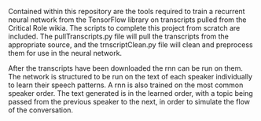 Contained within this repository are the tools required to train a recurrent neural network from the TensorFlow library on transcripts pulled from the Critical Role wikia. The scripts to complete this project from scratch are included. The pullTranscripts.py file will pull the transcripts from the appropriate source, and the trnscriptClean.py file will clean and preprocess them for use in the neural network.

After the transcripts have been downloaded the rnn can be run on them. The network is structured to be run on the text of each speaker individually to learn their speech patterns. A rnn is also trained on the most common speaker order. The text generated is in the learned order, with a topic being passed from the previous speaker to the next, in order to simulate the flow of the conversation.
